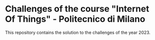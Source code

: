 # Challenges of the course "Internet Of Things" - Politecnico di Milano
This repository contains the solution to the challenges of the year 2023.
